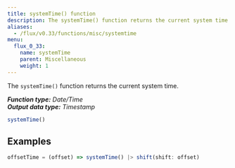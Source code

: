 ```yaml
---
title: systemTime() function
description: The systemTime() function returns the current system time.
aliases:
  - /flux/v0.33/functions/misc/systemtime
menu:
  flux_0_33:
    name: systemTime
    parent: Miscellaneous
    weight: 1
---
```


The `systemTime()` function returns the current system time.

_**Function type:** Date/Time_  
_**Output data type:** Timestamp_

```js
systemTime()
```

## Examples
```js
offsetTime = (offset) => systemTime() |> shift(shift: offset)
```
